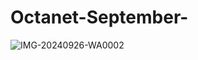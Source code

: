 # Octanet-September-
![IMG-20240926-WA0002](https://github.com/user-attachments/assets/4038c90b-03f8-455d-b762-70769a3213ea)
